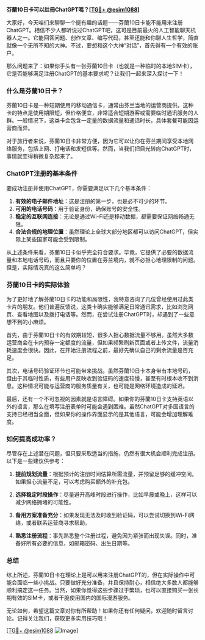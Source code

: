**芬蘭10日卡可以註冊ChatGPT嗎？[[TG💪+ @esim1088](https://t.me/s/esim1088)]**

大家好，今天咱们来聊聊一个挺有趣的话题——芬蘭10日卡能不能用来注册ChatGPT。相信不少人都听说过ChatGPT吧，这可是目前最火的人工智能聊天机器人之一。它能回答问题、创作文章、编写代码，甚至还能和你聊人生哲学，简直就像一个无所不知的大神。不过，要想和这个大神“对话”，首先得有一个有效的账户。

那么问题来了：如果你手头有一张芬蘭10日卡（也就是一种临时的本地SIM卡），它是否能够满足注册ChatGPT的基本要求呢？让我们一起来深入探讨一下！

### 什么是芬蘭10日卡？

芬蘭10日卡是一种短期使用的移动通信卡，通常由芬兰当地的运营商提供。这种卡的特点是使用期限短，但价格便宜，非常适合短期游客或需要临时通讯服务的人群。一般情况下，这类卡会包含一定量的数据流量和通话时长，具体套餐可能因运营商而异。

对于旅行者来说，芬蘭10日卡非常方便，因为它可以让你在芬兰期间享受本地网络服务，包括上网、打电话和发短信等。然而，当我们把目光转向ChatGPT时，事情就变得稍微复杂起来了。

### ChatGPT注册的基本条件

要成功注册并使用ChatGPT，你需要满足以下几个基本条件：

1. **有效的电子邮件地址**：这是注册的第一步，也是必不可少的环节。
2. **可用的电话号码**：用于验证身份，确保账号的安全性。
3. **稳定的互联网连接**：无论是通过Wi-Fi还是移动数据，都需要保证网络畅通无阻。
4. **合法合规的地理位置**：虽然理论上全球大部分地区都可以访问ChatGPT，但实际上某些国家可能会受到限制。

从上述条件来看，芬蘭10日卡似乎完全符合要求。毕竟，它提供了必要的数据流量和本地电话号码，而且只要你的位置在芬兰境内，就不必担心地理限制的问题。但是，实际情况真的这么简单吗？

### 芬蘭10日卡的实际体验

为了更好地了解芬蘭10日卡的功能和局限性，我特意咨询了几位曾经使用过此类卡片的朋友。他们普遍反馈说，这类卡确实能够满足日常通讯需求，比如浏览网页、查看地图以及拨打电话等。然而，在尝试注册ChatGPT时，却遇到了一些意想不到的小麻烦。

首先，由于芬蘭10日卡的有效期较短，很多人担心数据流量不够用。虽然大多数运营商会在卡内预存一定额度的流量，但如果频繁刷新页面或者上传文件，流量消耗速度会很快。因此，在开始注册流程之前，最好先确认自己的剩余流量是否充足。

其次，电话号码验证环节也可能带来挑战。虽然芬蘭10日卡本身带有本地号码，但由于其临时性质，有些用户反映收到验证码的速度较慢，甚至有时根本收不到消息。这种情况可能与运营商的服务质量有关，也可能是网络环境造成的延迟。

最后，还有一个不可忽视的因素就是语言障碍。如果你的芬蘭10日卡支持英语以外的语言，那么在填写注册表单时可能会遇到困难。虽然ChatGPT对多国语言的支持已经相当全面，但如果你的操作界面显示的是其他语言，可能会增加理解难度。

### 如何提高成功率？

尽管存在上述潜在问题，但只要采取适当的措施，仍然有很大机会顺利完成注册。以下是一些建议供参考：

1. **提前规划流量**：根据预计的注册时间估算所需流量，并预留足够的缓冲空间。如果担心流量不足，可以考虑购买额外的补充包。
   
2. **选择稳定时段操作**：尽量避开高峰时段进行操作，比如早晨或晚上，这样可以减少网络拥堵的可能性。
   
3. **备用方案准备充分**：如果发现无法及时收到验证码，可以尝试切换到Wi-Fi网络，或者联系运营商寻求帮助。
   
4. **熟悉注册流程**：事先熟悉整个注册过程，避免因为紧张而出现失误。同时，准备好所有必要的信息，如邮箱密码、出生日期等。

### 总结

综上所述，芬蘭10日卡在理论上是可以用来注册ChatGPT的，但在实际操作中可能会面临一些小挑战。只要做好充分准备，并且保持耐心，相信绝大多数人都能够顺利搞定这一任务。当然，如果你觉得这些步骤过于繁琐，也可以直接购买一张长期有效的SIM卡，或者干脆使用国内的国际漫游服务。

无论如何，希望这篇文章对你有所帮助！如果你还有任何疑问，欢迎随时留言讨论。记得关注我们，获取更多实用技巧哦！

[[TG💪+ @esim1088](https://t.me/s/esim1088) ![Image](https://i.postimg.cc/4NQfJmqS/Snipaste-2025-05-13-00-14-12.png)]